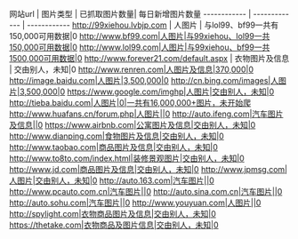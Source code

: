 网站url | 图片类型 | 已抓取图片数量| 每日新增图片数量
------------ | ------------- | ------------
http://99xiehou.lvbjp.com | 人图片  | 与lol99、bf99一共有150,000可用数据|0
http://www.bf99.com|人图片|与99xiehou、lol99一共150,000可用数据|0
http://www.lol99.com|人图片|与99xiehou、bf99一共1500,000可用数据|0
http://www.forever21.com/default.aspx | 衣物图片及信息  | 交由别人，未知|0
http://www.renren.com|人图片及信息|370,000|0
http://image.baidu.com|人图片|3,500,000|0
http://cn.bing.com/images|人图片|3,500,000|0
https://www.google.com/imghp|人图片|交由别人，未知|0
http://tieba.baidu.com|人图片|0|一共有16,000,000+图片，未开始爬
http://www.huafans.cn/forum.php|人图片||0
http://auto.ifeng.com|汽车图片及信息||0
https://www.airbnb.com|公寓图片及信息|交由别人，未知|0
http://www.dianping.com|食物图片及信息|交由别人，未知|0
http://www.taobao.com|商品图片及信息|交由别人，未知|0
http://www.to8to.com/index.html|装修景观图片|交由别人，未知|0
http://www.jd.com|商品图片及信息|交由别人，未知|0
http://www.jpmsg.com|人图片|交由别人，未知|0
http://auto.163.com|汽车图片||0
http://www.pcauto.com.cn|汽车图片||0
http://auto.sina.com.cn|汽车图片||0
http://auto.sohu.com|汽车图片||0
http://www.youyuan.com|人图片||0
http://spylight.com|衣物商品图片及信息|交由别人，未知|0
https://thetake.com|衣物商品及图片信息|交由别人，未知|0





